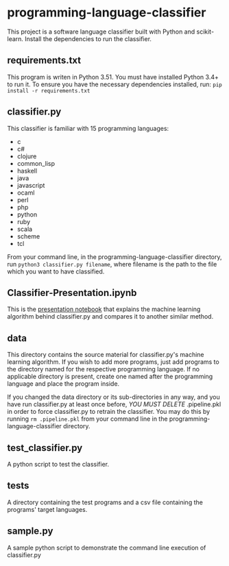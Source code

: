 # programming-language-classifier
This project is a software language classifier built with Python and scikit-learn. Install the dependencies to run the classifier.

## requirements.txt
This program is writen in Python 3.51. You must have installed Python 3.4+ to run it.
To ensure you have the necessary dependencies installed, run: `pip install -r requirements.txt`
## classifier.py
This classifier is familiar with 15 programming languages:
- c
- c#
- clojure
- common_lisp
- haskell
- java
- javascript
- ocaml
- perl
- php
- python
- ruby
- scala
- scheme
- tcl

From your command line, in the programming-language-classifier directory, run `python3 classifier.py filename`, where filename is the path to the file which you want to have classified.

## Classifier-Presentation.ipynb
This is the [presentation notebook](https://github.com/gcrowder/programming-language-classifier/blob/master/Classifier-Presentation.ipynb) that explains the machine learning algorithm behind classifier.py and compares it to another similar method.

## data
This directory contains the source material for classifier.py's machine learning algorithm.
If you wish to add more programs, just add programs to the directory named for the respective programming language. If no applicable directory is present, create one named after the programming language and place the program inside.

If you changed the data directory or its sub-directories in any way, and you have run classifier.py at least once before, *YOU MUST DELETE* .pipeline.pkl in order to force classifier.py to retrain the classifier. You may do this by running `rm .pipeline.pkl` from your command line in the programming-language-classifier directory.

## test_classifier.py
A python script to test the classifier.

## tests
A directory containing the test programs and a csv file containing the programs' target languages.

## sample.py
A sample python script to demonstrate the command line execution of classifier.py
